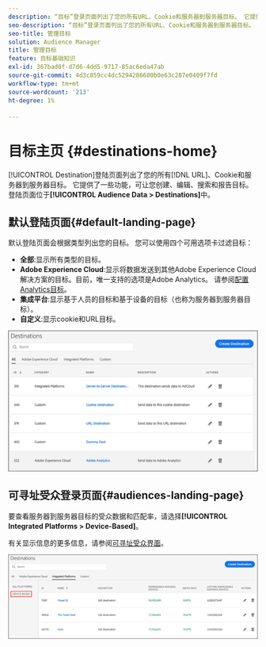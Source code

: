 ```yaml
---
description: “目标”登录页面列出了您的所有URL、Cookie和服务器到服务器目标。 它提供了一些功能，可让您创建、编辑、搜索和报告目标。 登陆页面位于受众数据>目标中。
seo-description: “目标”登录页面列出了您的所有URL、Cookie和服务器到服务器目标。 它提供了一些功能，可让您创建、编辑、搜索和报告目标。 登陆页面位于受众数据>目标中。
seo-title: 管理目标
solution: Audience Manager
title: 管理目标
feature: 目标基础知识
exl-id: 367bad0f-d7d6-4dd5-9717-85ac6eda47ab
source-git-commit: 4d3c859cc4dc5294286680b0e63c287e0409f7fd
workflow-type: tm+mt
source-wordcount: '213'
ht-degree: 1%

---
```


# 目标主页 {#destinations-home}

[!UICONTROL Destination]登陆页面列出了您的所有[!DNL URL]、Cookie和服务器到服务器目标。 它提供了一些功能，可让您创建、编辑、搜索和报告目标。 登陆页面位于&#x200B;**[!UICONTROL Audience Data > Destinations]**&#x200B;中。

## 默认登陆页面{#default-landing-page}

<!-- destinations-home.xml -->

默认登陆页面会根据类型列出您的目标。 您可以使用四个可用选项卡过滤目标：

* **全部**:显示所有类型的目标。
* **Adobe Experience Cloud**:显示将数据发送到其他Adobe Experience Cloud解决方案的目标。目前，唯一支持的选项是Adobe Analytics。 请参阅[配置Analytics目标](/help/using/features/destinations/create-analytics-destination.md)。
* **集成平台**:显示基于人员的目标和基于设备的目标（也称为服务器到服务器目标）。
* **自定义**:显示cookie和URL目标。


![](assets/destinations-landing.png)

## 可寻址受众登录页面{#audiences-landing-page}

要查看服务器到服务器目标的受众数据和匹配率，请选择&#x200B;**[!UICONTROL Integrated Platforms > Device-Based]**。

有关显示信息的更多信息，请参阅[可寻址受众界面](/help/using/features/addressable-audiences.md#addressable-audience-interface)。

![](/help/using/features/assets/addressable-audiences-landing.png)
